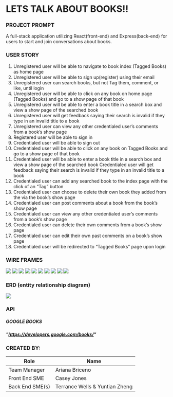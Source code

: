 # LETS TALK ABOUT BOOKS!!

### PROJECT PROMPT
A full-stack application utilizing React(front-end) and Express(back-end) for users to start and join conversations about books. 

### USER STORY
1. Unregistered user will be able to navigate to book index (Tagged Books) as home page
2. Unregistered user will be able to sign up(register) using their email
3. Unregistered user can search books, but not Tag them, comment, or like, until login
4. Unregistered user will be able to click on any book on home page (Tagged Books) and go to a show page of that book
5. Unregistered user will be able to enter a book title in a search box and view a show page of the searched book
6. Unregistered user will get feedback saying their search is invalid if they type in an invalid title to a book
7. Unregistered user can view any other credentialed user’s comments from a book’s show page
8. Registered user will be able to sign in
9. Credentialed user will be able to sign out
10. Credentialed user will be able to click on any book on Tagged Books and go to a show page of that book
11. Credentialed user will be able to enter a book title in a search box and view a show page of the searched book
Credentialed user will get feedback saying their search is invalid if they type in an invalid title to a book
12. Credentialed user can add any searched book to the index page with the click of an “Tag” button
13. Credentialed user can choose to delete their own book they added from the via the book’s show page
14. Credentialed user can post comments about a book from the book’s show page
15. Credentialed user can view any other credentialed user’s comments from a book’s show page
16. Credentialed user can delete their own comments from a book’s show page
17. Credentialed user can edit their own past comments on a book’s show page
18. Credentialed user will be redirected to “Tagged Books” page upon login

### WIRE FRAMES

![](./Images/Photo1.png)
![](./Images/Photo2.png)
![](./Images/Photo3.png)
![](./Images/Photo4.png)
![](./Images/Photo5.png)
![](./Images/Photo6.png)
![](./Images/Photo7.png)
![](./Images/Photo8.png)
![](./Images/Photo9.png)
![](./Images/Photo10.png)

### ERD (entity relationship diagram)
![](Images/WireFrame.png)

### API
##### GOOGLE BOOKS
##### "https://developers.google.com/books/"

### CREATED BY:
| Role | Name |
| -----|------|
| Team Manager | Ariana Briceno |
| Front End SME | Casey Jones |
| Back End SME(s) | Terrance Wells & Yuntian Zheng |